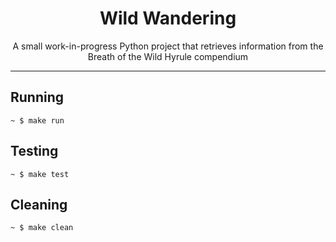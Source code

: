<h1 align="center">Wild Wandering</h1>
<p align="center">A small work-in-progress Python project that retrieves information from the Breath of the Wild Hyrule compendium</p>

***

## Running
```shell
~ $ make run
```

## Testing
```shell
~ $ make test
```

## Cleaning
```shell
~ $ make clean
```
